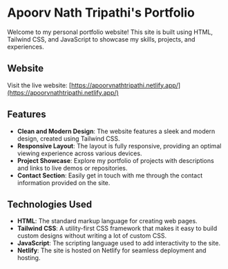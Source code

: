 # Apoorv Nath Tripathi's Portfolio

Welcome to my personal portfolio website! This site is built using HTML, Tailwind CSS, and JavaScript to showcase my skills, projects, and experiences.

## Website

Visit the live website: [https://apoorvnathtripathi.netlify.app/](https://apoorvnathtripathi.netlify.app/)

## Features

- **Clean and Modern Design**: The website features a sleek and modern design, created using Tailwind CSS.
- **Responsive Layout**: The layout is fully responsive, providing an optimal viewing experience across various devices.
- **Project Showcase**: Explore my portfolio of projects with descriptions and links to live demos or repositories.
- **Contact Section**: Easily get in touch with me through the contact information provided on the site.

## Technologies Used

- **HTML**: The standard markup language for creating web pages.
- **Tailwind CSS**: A utility-first CSS framework that makes it easy to build custom designs without writing a lot of custom CSS.
- **JavaScript**: The scripting language used to add interactivity to the site.
- **Netlify**: The site is hosted on Netlify for seamless deployment and hosting.
